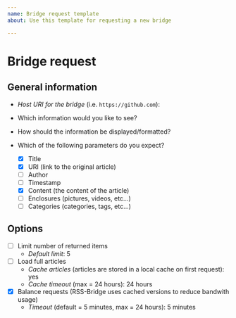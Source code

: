 ```yaml
---
name: Bridge request template
about: Use this template for requesting a new bridge

---
```


# Bridge request

<!--
This is a bridge request. Start by adding a descriptive title (i.e. `Bridge request for GitHub`). Use the "Preview" button to see a preview of your request. Make sure your request is complete before submitting!

Notice: This comment is only visible to you while you work on your request. Please do not remove any of the lines in the template (you may add your own outside the "<!--" and "- ->" lines!)
-->

## General information

<!--
Please describe what you expect from the bridge. Whenever possible provide sample links and screenshots (you can just paste them here) to express your expectations and help others understand your request. If possible, mark relevant areas in your screenshot. Use the following questions for reference:
-->

- _Host URI for the bridge_ (i.e. `https://github.com`):

- Which information would you like to see?



- How should the information be displayed/formatted?



- Which of the following parameters do you expect?

  - [X] Title
  - [X] URI (link to the original article)
  - [ ] Author
  - [ ] Timestamp
  - [X] Content (the content of the article)
  - [ ] Enclosures (pictures, videos, etc...)
  - [ ] Categories (categories, tags, etc...)

## Options

<!--Select options from the list below. Add your own option if one is missing:-->

- [ ] Limit number of returned items
  - _Default limit_: 5
- [ ] Load full articles
  - _Cache articles_ (articles are stored in a local cache on first request): yes
  - _Cache timeout_ (max = 24 hours): 24 hours
- [X] Balance requests (RSS-Bridge uses cached versions to reduce bandwith usage)
  - _Timeout_ (default = 5 minutes, max = 24 hours): 5 minutes

<!--Be aware that some options might not be available for your specific request due to technical limitations!-->

<!--
## Additional notes

Keep in mind that opening a request does not guarantee the bridge being implemented! That depends entirely on the interest and time of others to make the bridge for you.

You can also implement your own bridge (with support of the community if needed). Find more information in the [RSS-Bridge Wiki](https://github.com/RSS-Bridge/rss-bridge/wiki/For-developers) developer section.
-->
